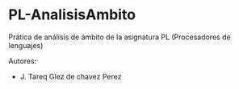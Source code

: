 PL-AnalisisAmbito
=================

Prática de análisis de ámbito de la asignatura PL (Procesadores de lenguajes)

Autores: 
* J. Tareq Glez de chavez Perez